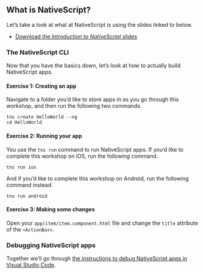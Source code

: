 ## What is NativeScript?

Let’s take a look at what at NativeScript is using the slides linked to below.

* [Download the _Introduction to NativeScript_ slides](slides/Introducing-NativeScript.pptx)

### The NativeScript CLI

Now that you have the basics down, let’s look at how to actually build NativeScript apps.

<h4 class="exercise-start">
    <b>Exercise 1</b>: Creating an app
</h4>

Navigate to a folder you’d like to store apps in as you go through this workshop, and then run the following two commands.

```
tns create HelloWorld --ng
cd HelloWorld
```

<div class="exercise-end"></div>

<h4 class="exercise-start">
    <b>Exercise 2</b>: Running your app
</h4>

You use the `tns run` command to run NativeScript apps. If you’d like to complete this workshop on iOS, run the following command.

```
tns run ios
```

And if you’d like to complete this workshop on Android, run the following command instead.

```
tns run android
```

<div class="exercise-end"></div>

<h4 class="exercise-start">
    <b>Exercise 3</b>: Making some changes
</h4>

Open your `app/item/item.component.html` file and change the `title` attribute of the `<ActionBar>`.

<div class="exercise-end"></div>

### Debugging NativeScript apps

Together we’ll go through [the instructions to debug NativeScript apps in Visual Studio Code](https://docs.nativescript.org/tooling/visual-studio-code-extension#debugging).